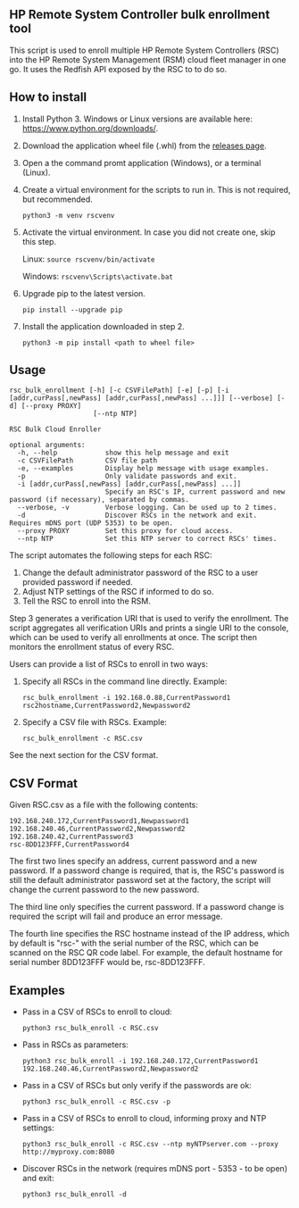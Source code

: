 
HP Remote System Controller bulk enrollment tool
------------------------------------------------

This script is used to enroll multiple HP Remote System Controllers (RSC) into the HP Remote System Management (RSM) cloud fleet manager in one go. 
It uses the Redfish API exposed by the RSC to to do so.

How to install
--------------

1. Install Python 3. Windows or Linux versions are available here: https://www.python.org/downloads/.
2. Download the application wheel file (.whl) from the [releases page](https://github.com/HPInc/rsc-rsm-bulk-enroller/releases).
2. Open a the command promt application (Windows), or a terminal (Linux).

3. Create a virtual environment for the scripts to run in. This is not required, but recommended.

   `python3 -m venv rscvenv`
4. Activate the virtual environment. In case you did not create one, skip this step.

   Linux: `source rscvenv/bin/activate`
   
   Windows: `rscvenv\Scripts\activate.bat`
5. Upgrade pip to the latest version.

   `pip install --upgrade pip`

6. Install the application downloaded in step 2.

    `python3 -m pip install <path to wheel file>`


Usage
-----

```
rsc_bulk_enrollment [-h] [-c CSVFilePath] [-e] [-p] [-i [addr,curPass[,newPass] [addr,curPass[,newPass] ...]]] [--verbose] [-d] [--proxy PROXY]
                     [--ntp NTP]

RSC Bulk Cloud Enroller

optional arguments:
  -h, --help            show this help message and exit
  -c CSVFilePath        CSV file path
  -e, --examples        Display help message with usage examples.
  -p                    Only validate passwords and exit.
  -i [addr,curPass[,newPass] [addr,curPass[,newPass] ...]]
                        Specify an RSC's IP, current password and new password (if necessary), separated by commas.
  --verbose, -v         Verbose logging. Can be used up to 2 times.
  -d                    Discover RSCs in the network and exit. Requires mDNS port (UDP 5353) to be open.
  --proxy PROXY         Set this proxy for cloud access.
  --ntp NTP             Set this NTP server to correct RSCs' times.
```

The script automates the following steps for each RSC:
1. Change the default administrator password of the RSC to a user provided password if needed.
2. Adjust NTP settings of the RSC if informed to do so.
3. Tell the RSC to enroll into the RSM.

Step 3 generates a verification URI that is used to verify the enrollment. The script aggregates all verification URIs and prints a single URI to the console,
which can be used to verify all enrollments at once. The script then monitors the enrollment status of every RSC.

Users can provide a list of RSCs to enroll in two ways:
1. Specify all RSCs in the command line directly. Example:

    `rsc_bulk_enrollment -i 192.168.0.88,CurrentPassword1 rsc2hostname,CurrentPassword2,Newpassword2`
2. Specify a CSV file with RSCs. Example:

    `rsc_bulk_enrollment -c RSC.csv`

See the next section for the CSV format.
    
CSV Format
----------
Given RSC.csv as a file with the following contents:
```
192.168.240.172,CurrentPassword1,Newpassword1
192.168.240.46,CurrentPassword2,Newpassword2
192.168.240.42,CurrentPassword3
rsc-8DD123FFF,CurrentPassword4
```
The first two lines specify an address, current password and a new password. 
If a password change is required, that is, the RSC's password is still the 
default administrator password set at the factory, the script will change the
current password to the new password.

The third line only specifies the current password. If a password change is 
required the script will fail and produce an error message.

The fourth line specifies the RSC hostname instead of the IP address, which 
by default is "rsc-" with the serial number of the RSC, which can be scanned on 
the RSC QR code label. 
For example, the default hostname for serial number 8DD123FFF would be, rsc-8DD123FFF.

Examples
--------
- Pass in a CSV of RSCs to enroll to cloud:

    `python3 rsc_bulk_enroll -c RSC.csv`

- Pass in RSCs as parameters:
    
    `python3 rsc_bulk_enroll -i 192.168.240.172,CurrentPassword1 192.168.240.46,CurrentPassword2,Newpassword2`
- Pass in a CSV of RSCs but only verify if the passwords are ok:

    `python3 rsc_bulk_enroll -c RSC.csv -p`
- Pass in a CSV of RSCs to enroll to cloud, informing proxy and NTP settings:

    `python3 rsc_bulk_enroll -c RSC.csv --ntp myNTPserver.com --proxy http://myproxy.com:8080`
- Discover RSCs in the network (requires mDNS port - 5353 - to be open) and exit:

    `python3 rsc_bulk_enroll -d`
